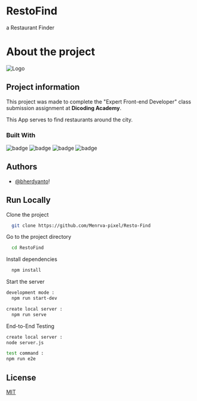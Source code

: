 
# RestoFind

a Restaurant Finder

# About the project




![Logo](https://i.ibb.co/Wx4tZ2j/restofind.jpg)


## Project information

This project was made to complete the "Expert Front-end Developer" class submission assignment at **Dicoding Academy**.

This App serves to find restaurants around the city.

### Built With

![badge](https://img.shields.io/badge/Node.js-43853D?style=for-the-badge&logo=node.js&logoColor=white)
![badge](https://img.shields.io/badge/JavaScript-F7DF1E?style=for-the-badge&logo=javascript&logoColor=black)
![badge](https://img.shields.io/badge/HTML5-E34F26?style=for-the-badge&logo=html5&logoColor=white)
![badge](https://img.shields.io/badge/CSS3-1572B6?style=for-the-badge&logo=css3&logoColor=white)

## Authors

- [@bherdyanto](https://www.github.com/menrva-pixel)!


## Run Locally

Clone the project

```bash
  git clone https://github.com/Menrva-pixel/Resto-Find
```

Go to the project directory

```bash
  cd RestoFind
```

Install dependencies

```bash
  npm install
```

Start the server

```bash
development mode :
  npm run start-dev
```

```bash
create local server :
  npm run serve
```
End-to-End Testing

```bash
create local server :
node server.js

test command :
npm run e2e
```


## License

[MIT](https://choosealicense.com/licenses/mit/)





